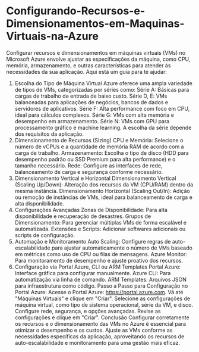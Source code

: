 # Configurando-Recursos-e-Dimensionamentos-em-Maquinas-Virtuais-na-Azure

Configurar recursos e dimensionamentos em máquinas virtuais (VMs) no Microsoft Azure envolve ajustar as especificações da máquina, como CPU, memória, armazenamento, e outras características para atender às necessidades da sua aplicação. Aqui está um guia para te ajudar:

1. Escolha do Tipo de Máquina Virtual
   Azure oferece uma ampla variedade de tipos de VMs, categorizadas por séries como:
   Série A: Básicas para cargas de trabalho de entrada de baixo custo.
   Série D, E: VMs balanceadas para aplicações de negócios, bancos de dados e servidores de aplicativos.
   Série F: Alta performance com foco em CPU, ideal para cálculos complexos.
   Série G: VMs com alta memória e desempenho em armazenamento.
   Série N: VMs com GPU para processamento gráfico e machine learning.
   A escolha da série depende dos requisitos da aplicação.
2. Dimensionamento de Recursos (Sizing)
   CPU e Memória: Selecione o número de vCPUs e a quantidade de memória RAM de acordo com a carga de trabalho.
   Armazenamento: Escolha o tipo de disco (HDD para desempenho padrão ou SSD Premium para alta performance) e o tamanho necessário.
   Rede: Configure as interfaces de rede, balanceamento de carga e segurança conforme necessário.
3. Dimensionamento Vertical e Horizontal
   Dimensionamento Vertical (Scaling Up/Down): Alteração dos recursos da VM (CPU/RAM) dentro da mesma instância.
   Dimensionamento Horizontal (Scaling Out/In): Adição ou remoção de instâncias de VMs, ideal para balanceamento de carga e alta disponibilidade.
4. Configurações Avançadas
   Zonas de Disponibilidade: Para alta disponibilidade e recuperação de desastres.
   Grupos de Dimensionamento: Para gerenciar múltiplas VMs de forma escalável e automatizada.
   Extensões e Scripts: Adicionar softwares adicionais ou scripts de configuração.
5. Automação e Monitoramento
   Auto Scaling: Configure regras de auto-escalabilidade para ajustar automaticamente o número de VMs baseado em métricas como uso de CPU ou filas de mensagens.
   Azure Monitor: Para monitoramento de desempenho e ajuste proativo dos recursos.
6. Configuração via Portal Azure, CLI ou ARM Templates
   Portal Azure: Interface gráfica para configurar manualmente.
   Azure CLI: Para automatização via linha de comando.
   ARM Templates: Arquivos JSON para infraestrutura como código.
   Passo a Passo para Configuração no Portal Azure:
   Acesse o Portal Azure: https://portal.azure.com.
   Vá até "Máquinas Virtuais" e clique em "Criar".
   Selecione as configurações de máquina virtual, como tipo de sistema operacional, série da VM, e disco.
   Configure rede, segurança, e opções avançadas.
   Revise as configurações e clique em "Criar".
   Conclusão
   Configurar corretamente os recursos e o dimensionamento das VMs no Azure é essencial para otimizar o desempenho e os custos. Ajuste as VMs conforme as necessidades específicas da aplicação, aproveitando os recursos de auto-escalabilidade e monitoramento para uma gestão mais eficaz.